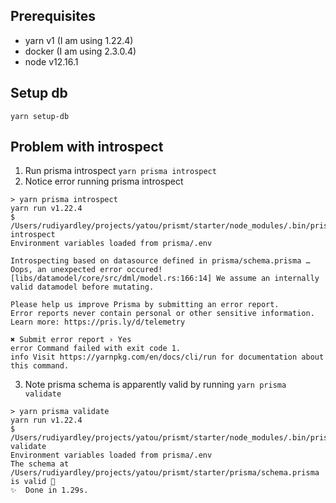 ## Prerequisites

- yarn v1 (I am using 1.22.4)
- docker (I am using 2.3.0.4)
- node v12.16.1

## Setup db

`yarn setup-db`

## Problem with introspect

1. Run prisma introspect `yarn prisma introspect`
2. Notice error running prisma introspect

```
> yarn prisma introspect
yarn run v1.22.4
$ /Users/rudiyardley/projects/yatou/prismt/starter/node_modules/.bin/prisma introspect
Environment variables loaded from prisma/.env

Introspecting based on datasource defined in prisma/schema.prisma …
Oops, an unexpected error occured!
[libs/datamodel/core/src/dml/model.rs:166:14] We assume an internally valid datamodel before mutating.

Please help us improve Prisma by submitting an error report.
Error reports never contain personal or other sensitive information.
Learn more: https://pris.ly/d/telemetry

✖ Submit error report › Yes
error Command failed with exit code 1.
info Visit https://yarnpkg.com/en/docs/cli/run for documentation about this command.
```

3. Note prisma schema is apparently valid by running `yarn prisma validate`

```
> yarn prisma validate
yarn run v1.22.4
$ /Users/rudiyardley/projects/yatou/prismt/starter/node_modules/.bin/prisma validate
Environment variables loaded from prisma/.env
The schema at /Users/rudiyardley/projects/yatou/prismt/starter/prisma/schema.prisma is valid 🚀
✨  Done in 1.29s.
```
